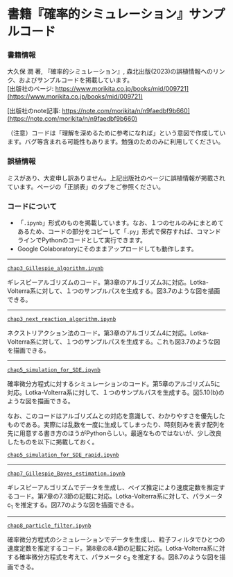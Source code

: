 # 書籍『確率的シミュレーション』サンプルコード

### 書籍情報
大久保 潤 著, 『確率的シミュレーション』, 森北出版(2023)の誤植情報へのリンク、およびサンプルコードを掲載しています。  
[出版社のページ: https://www.morikita.co.jp/books/mid/009721](https://www.morikita.co.jp/books/mid/009721)

[出版社のnote記事: https://note.com/morikita/n/n9faedbf9b660](https://note.com/morikita/n/n9faedbf9b660)

（注意）コードは「理解を深めるために参考になれば」という意図で作成しています。バグ等含まれる可能性もあります。勉強のためのみに利用してください。

### 誤植情報
ミスがあり、大変申し訳ありません。上記出版社のページに誤植情報が掲載されています。ページの「正誤表」のタブをご参照ください。


### コードについて
- 「`.ipynb`」形式のものを掲載しています。なお、１つのセルのみにまとめてあるため、コードの部分をコピーして「`.py`」形式で保存すれば、コマンドラインでPythonのコードとして実行できます。
- Google Colaboratoryにそのままアップロードしても動作します。

***
[`chap3_Gillespie_algorithm.ipynb`](https://github.com/junohkubo/stoc_simu_book/blob/main/chap3_Gillespie_algorithm.ipynb)

ギレスピーアルゴリズムのコード。第3章のアルゴリズム3に対応。Lotka-Volterra系に対して、１つのサンプルパスを生成する。図3.7のような図を描画できる。
***
[`chap3_next_reaction_algorithm.ipynb`](https://github.com/junohkubo/stoc_simu_book/blob/main/chap3_next_reaction_algorithm.ipynb)

ネクストリアクション法のコード。第3章のアルゴリズム4に対応。Lotka-Volterra系に対して、１つのサンプルパスを生成する。これも図3.7のような図を描画できる。

***
[`chap5_simulation_for_SDE.ipynb`](https://github.com/junohkubo/stoc_simu_book/blob/main/chap5_simulation_for_SDE.ipynb)

確率微分方程式に対するシミュレーションのコード。第5章のアルゴリズム5に対応。Lotka-Volterra系に対して、１つのサンプルパスを生成する。図5.10(b)のような図を描画できる。

なお、このコードはアルゴリズムとの対応を意識して、わかりやすさを優先したものである。実際には乱数を一度に生成してしまったり、時刻刻みを表す配列を先に用意する書き方のほうがPythonらしい。最適なものではないが、少し改良したものを以下に掲載しておく。

[`chap5_simulation_for_SDE_rapid.ipynb`](https://github.com/junohkubo/stoc_simu_book/blob/main/chap5_simulation_for_SDE_rapid.ipynb)

***
[`chap7_Gillespie_Bayes_estimation.ipynb`](https://github.com/junohkubo/stoc_simu_book/blob/main/chap7_Gillespie_Bayes_estimation.ipynb)

ギレスピーアルゴリズムでデータを生成し、ベイズ推定により速度定数を推定するコード。第7章の7.3節の記載に対応。Lotka-Volterra系に対して、パラメータ c<sub>1</sub> を推定する。図7.7のような図を描画できる。

***
[`chap8_particle_filter.ipynb`](https://github.com/junohkubo/stoc_simu_book/blob/main/chap8_particle_filter.ipynb)

確率微分方程式のシミュレーションでデータを生成し、粒子フィルタでひとつの速度定数を推定するコード。第8章の8.4節の記載に対応。Lotka-Volterra系に対する確率微分方程式を考えて、パラメータ c<sub>3</sub> を推定する。図8.7のような図を描画できる。
